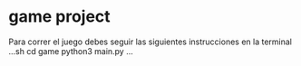 # game project

Para correr el juego debes seguir las siguientes instrucciones en la terminal
...sh
cd game
python3
main.py
...